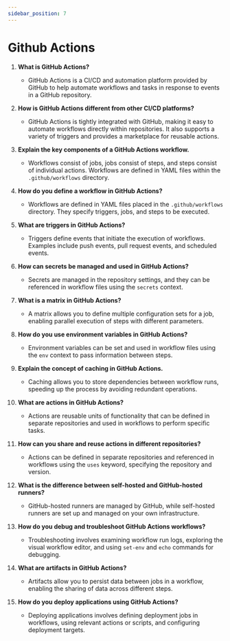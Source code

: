```yaml
---
sidebar_position: 7
---
```


# Github Actions

1. **What is GitHub Actions?**
   - GitHub Actions is a CI/CD and automation platform provided by GitHub to help automate workflows and tasks in response to events in a GitHub repository.

2. **How is GitHub Actions different from other CI/CD platforms?**
   - GitHub Actions is tightly integrated with GitHub, making it easy to automate workflows directly within repositories. It also supports a variety of triggers and provides a marketplace for reusable actions.

3. **Explain the key components of a GitHub Actions workflow.**
   - Workflows consist of jobs, jobs consist of steps, and steps consist of individual actions. Workflows are defined in YAML files within the `.github/workflows` directory.

4. **How do you define a workflow in GitHub Actions?**
   - Workflows are defined in YAML files placed in the `.github/workflows` directory. They specify triggers, jobs, and steps to be executed.

5. **What are triggers in GitHub Actions?**
   - Triggers define events that initiate the execution of workflows. Examples include push events, pull request events, and scheduled events.

6. **How can secrets be managed and used in GitHub Actions?**
   - Secrets are managed in the repository settings, and they can be referenced in workflow files using the `secrets` context.

7. **What is a matrix in GitHub Actions?**
   - A matrix allows you to define multiple configuration sets for a job, enabling parallel execution of steps with different parameters.

8. **How do you use environment variables in GitHub Actions?**
   - Environment variables can be set and used in workflow files using the `env` context to pass information between steps.

9. **Explain the concept of caching in GitHub Actions.**
   - Caching allows you to store dependencies between workflow runs, speeding up the process by avoiding redundant operations.

10. **What are actions in GitHub Actions?**
    - Actions are reusable units of functionality that can be defined in separate repositories and used in workflows to perform specific tasks.

11. **How can you share and reuse actions in different repositories?**
    - Actions can be defined in separate repositories and referenced in workflows using the `uses` keyword, specifying the repository and version.

12. **What is the difference between self-hosted and GitHub-hosted runners?**
    - GitHub-hosted runners are managed by GitHub, while self-hosted runners are set up and managed on your own infrastructure.

13. **How do you debug and troubleshoot GitHub Actions workflows?**
    - Troubleshooting involves examining workflow run logs, exploring the visual workflow editor, and using `set-env` and `echo` commands for debugging.

14. **What are artifacts in GitHub Actions?**
    - Artifacts allow you to persist data between jobs in a workflow, enabling the sharing of data across different steps.

15. **How do you deploy applications using GitHub Actions?**
    - Deploying applications involves defining deployment jobs in workflows, using relevant actions or scripts, and configuring deployment targets.
